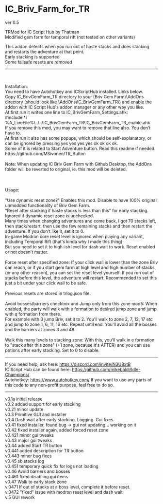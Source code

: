 # IC_Briv_Farm_for_TR

ver 0.5

TRMod for IC Script Hub by Thatman</br>
Modified gem farm for temporal rift (not tested on other variants)</br>

This addon detects when you run out of haste stacks and does stacking and restarts the adventure at that point.</br>
Early stacking is supported</br>
Some failsafe resets are removed</br>

---
 </br>
 </br>
Installation: </br>
You need to have Autohotkey and ICScriptHub installed. Links below. </br>
Copy IC_BrivGemFarm_TR directory to your (Briv Gem Farm)\AddOns directory (should look like \AddOns\IC_BrivGemFarm_TR\) and enable the addon with IC Script Hub's addon manager or any other way you like.</br>
At first run it writes one line to IC_BrivGemFarm_Settings.ahk:</br>
 #include *i %A_LineFile%\..\..\IC_BrivGemFarm_TR\IC_BrivGemFarm_TR_enable.ahk</br>
If you remove this mod, you may want to remove that line also. You don't have to.</br>
At first run it also has some popups, which should be self-explanatory, or can be ignored by pressing yes yes yes yes ok ok ok ok.</br>
Some of it is related to Start Adventure button. Read this readme if needed: https://github.com/MSivonen/TR_Button </br>
 </br>
Note: When updating IC Briv Gem Farm with Github Desktop, the AddOns folder will be reverted to original, ie. this mod will be deleted.</br>
</br>
</br>
</br>
Usage:</br>
</br>
"Use dynamic reset zone?" Enables this mod. Disable to have 100% original unmodded functionality of Briv Gem Farm.</br>
"Reset after stacking if haste stacks is less than this" for early stacking. Ignored if dynamic reset zone is unchecked.</br>
Many times when changing adventures and come back, I got 70 stacks left, then stack/restart, then use the few remaining stacks and then restart the adventure. If you don't like it, set it to 0.</br>
In-game Modron core reset level is ignored when playing any variant, including Temporal Rift (that's kinda why I made this thing).</br>
But you need to set it to high-ish level for dash wait to work. Reset enabled or not doesn't matter.</br>
</br>
Force reset after specified zone: If your click wall is lower than the zone Briv can reach, or if you start gem farm at high level and high number of stacks, (or any other reason), you can set the reset level yourself. If you run out of stacks before this level, the adventure will restart. Recommended to set this just a bit under your click wall to be safe.</br>
</br>
Previous resets are stored in trlog.json file.</br>
</br>
Avoid bosses/barriers checkbox and Jump only from this zone mod5: When enabled, the party will walk with e formation to desired jump zone and jump with q formation from there.</br>
For example with 3 jump Briv, set it to 2. You'll walk to zone 2, 7, 12, 17 etc and jump to zone 1, 6, 11, 16 etc. Repeat until end. You'll avoid all the bosses and the barriers at zones 3 and 48.</br>
</br>
Walk this many levels to stacking zone: With this, you'll walk in e formation to "stack after this zone" (+1 zone, because it's AFTER) and you can use potions after early stacking. Set to 0 to disable.

---

If you need help, ask here: https://discord.com/invite/N3U8xtB</br>
IC Script Hub can be found here: https://github.com/mikebaldi/Idle-Champions/</br>
Autohotkey: https://www.autohotkey.com/
If you want to use any parts of this code to any non-profit purpose, feel free to do so.</br>

---

v0.1a initial release</br>
v0.2 added support for early stacking</br>
v0.21 minor update</br>
v0.3 Primitive GUI and installer</br>
v0.4 Dash wait after early stacking. Logging. Gui fixes.</br>
v0.41 fixed installer, found bug -> gui not updating... working on it</br>
v0.42 fixed installer again, added forced reset zone</br>
v0.421 minor gui tweaks</br>
v0.43 major gui tweaks</br>
v0.44 added Start TR button</br>
v0.441 added description for TR button</br>
v0.443 minor bug fixes</br>
v0.45 sb stacks log</br>
v0.451 temporary quick fix for logs not loading</br>
v0.46 Avoid barriers and bosses</br>
v0.461 fixed disabling gui items</br>
v0.47 Walk to early stack zone</br>
v.0471 If out of stacks at a boss level, complete it before reset.</br>
v.0472 "fixed" issue with modron reset level and dash wait</br>
v.5 GUI rework</br>

